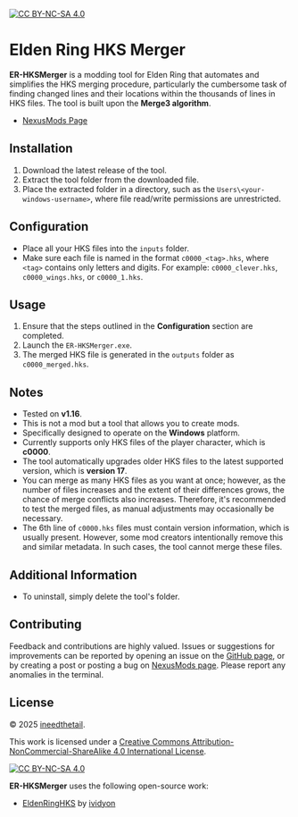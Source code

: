 [![CC BY-NC-SA 4.0][cc-by-nc-sa-shield]][cc-by-nc-sa]

# Elden Ring HKS Merger

**ER-HKSMerger** is a modding tool for Elden Ring that automates and simplifies the HKS merging procedure, particularly the cumbersome task of finding changed lines and their locations within the thousands of lines in HKS files. The tool is built upon the **Merge3 algorithm**.

- [NexusMods Page](https://www.nexusmods.com/eldenring/mods/7660)

## Installation
1. Download the latest release of the tool.
2. Extract the tool folder from the downloaded file.
3. Place the extracted folder in a directory, such as the `Users\<your-windows-username>`, where file read/write permissions are unrestricted.

## Configuration
- Place all your HKS files into the `inputs` folder.
- Make sure each file is named in the format `c0000_<tag>.hks`, where `<tag>` contains only letters and digits. For example: `c0000_clever.hks`, `c0000_wings.hks`, or `c0000_1.hks`.

## Usage
1. Ensure that the steps outlined in the **Configuration** section are completed.
2. Launch the `ER-HKSMerger.exe`.
3. The merged HKS file is generated in the `outputs` folder as `c0000_merged.hks`.

## Notes
- Tested on **v1.16**.
- This is not a mod but a tool that allows you to create mods.
- Specifically designed to operate on the **Windows** platform.
- Currently supports only HKS files of the player character, which is **c0000**.
- The tool automatically upgrades older HKS files to the latest supported version, which is **version 17**.
- You can merge as many HKS files as you want at once; however, as the number of files increases and the extent of their differences grows, the chance of merge conflicts also increases. Therefore, it's recommended to test the merged files, as manual adjustments may occasionally be necessary.
- The 6th line of `c0000.hks` files must contain version information, which is usually present. However, some mod creators intentionally remove this and similar metadata. In such cases, the tool cannot merge these files.

## Additional Information
- To uninstall, simply delete the tool's folder.

## Contributing
Feedback and contributions are highly valued. Issues or suggestions for improvements can be reported by opening an issue on the [GitHub page](https://github.com/tfb-sv/ER-HKSMerger.git), or by creating a post or posting a bug on [NexusMods page](https://www.nexusmods.com/eldenring/mods/7660). Please report any anomalies in the terminal.

## License
© 2025 [ineedthetail](https://github.com/tfb-sv).

This work is licensed under a [Creative Commons Attribution-NonCommercial-ShareAlike 4.0 International License][cc-by-nc-sa].

[![CC BY-NC-SA 4.0][cc-by-nc-sa-image]][cc-by-nc-sa]

**ER-HKSMerger** uses the following open-source work:
- [EldenRingHKS](https://github.com/ividyon/EldenRingHKS.git) by [ividyon](https://github.com/ividyon)

[cc-by-nc-sa]: http://creativecommons.org/licenses/by-nc-sa/4.0/
[cc-by-nc-sa-image]: https://licensebuttons.net/l/by-nc-sa/4.0/88x31.png
[cc-by-nc-sa-shield]: https://img.shields.io/badge/License-CC%20BY--NC--SA%204.0-lightgrey.svg
